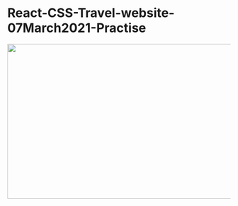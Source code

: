 # React-CSS-Travel-website-07March2021-Practise

<img src="https://github.com/Pihu01/React-CSS-Travel-website-07March2021-Practise/blob/main/travel-website.gif" width="600" height="350" />
